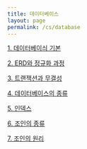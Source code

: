 ```yaml
---
title: 데이터베이스
layout: page
permalink: /cs/database
---
```


[1. 데이터베이싀 기본]()

[2. ERD와 정규화 과정]()

[3. 트랜잭션과 무결성]()

[4. 데이터베이스의 종류]()

[5. 인덱스]()

[6. 조인의 종류]()

[7. 조인의 원리]()